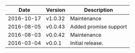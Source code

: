 | Date        | Version | Description |
| ----------- | ------- | ----------- |
| 2016-10-17  | v1.0.32 | Maintenance |
| 2016-08-05  | v0.0.43 | Added promise support |
| 2016-08-03  | v0.0.42 | Maintenance |
| 2016-03-04  | v0.0.1  | Initial release. |
